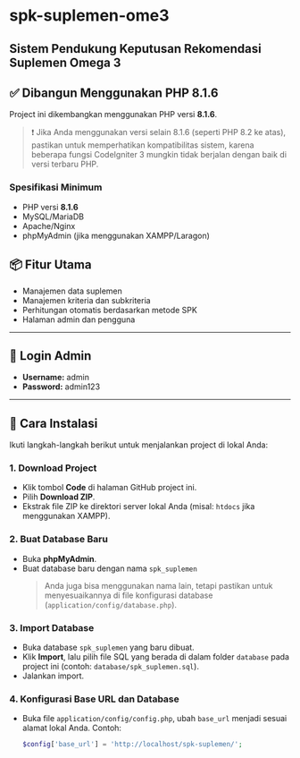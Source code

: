 ﻿# spk-suplemen-ome3
## Sistem Pendukung Keputusan Rekomendasi Suplemen Omega 3
## ✅ Dibangun Menggunakan PHP 8.1.6

Project ini dikembangkan menggunakan PHP versi **8.1.6**.

> ❗ Jika Anda menggunakan versi selain 8.1.6 (seperti PHP 8.2 ke atas), pastikan untuk memperhatikan kompatibilitas sistem, karena beberapa fungsi CodeIgniter 3 mungkin tidak berjalan dengan baik di versi terbaru PHP.

### Spesifikasi Minimum

- PHP versi **8.1.6**
- MySQL/MariaDB
- Apache/Nginx
- phpMyAdmin (jika menggunakan XAMPP/Laragon)

## 📦 Fitur Utama

- Manajemen data suplemen
- Manajemen kriteria dan subkriteria
- Perhitungan otomatis berdasarkan metode SPK
- Halaman admin dan pengguna

---

## 🔐 Login Admin

- **Username:** admin
- **Password:** admin123

---

## 🚀 Cara Instalasi

Ikuti langkah-langkah berikut untuk menjalankan project di lokal Anda:

### 1. Download Project

- Klik tombol **Code** di halaman GitHub project ini.
- Pilih **Download ZIP**.
- Ekstrak file ZIP ke direktori server lokal Anda (misal: `htdocs` jika menggunakan XAMPP).

### 2. Buat Database Baru

- Buka **phpMyAdmin**.
- Buat database baru dengan nama `spk_suplemen`
  > Anda juga bisa menggunakan nama lain, tetapi pastikan untuk menyesuaikannya di file konfigurasi database (`application/config/database.php`).

### 3. Import Database

- Buka database `spk_suplemen` yang baru dibuat.
- Klik **Import**, lalu pilih file SQL yang berada di dalam folder `database` pada project ini (contoh: `database/spk_suplemen.sql`).
- Jalankan import.

### 4. Konfigurasi Base URL dan Database

- Buka file `application/config/config.php`, ubah `base_url` menjadi sesuai alamat lokal Anda. Contoh:
  ```php
  $config['base_url'] = 'http://localhost/spk-suplemen/';
  ```


